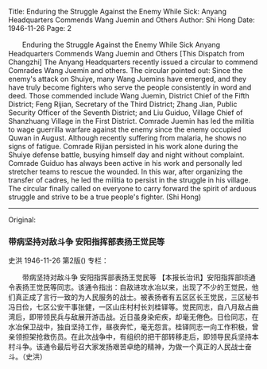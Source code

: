 Title: Enduring the Struggle Against the Enemy While Sick: Anyang Headquarters Commends Wang Juemin and Others
Author: Shi Hong
Date: 1946-11-26
Page: 2

　　Enduring the Struggle Against the Enemy While Sick
    Anyang Headquarters Commends Wang Juemin and Others
    [This Dispatch from Changzhi] The Anyang Headquarters recently issued a circular to commend Comrades Wang Juemin and others. The circular pointed out: Since the enemy's attack on Shuiye, many Wang Juemins have emerged, and they have truly become fighters who serve the people consistently in word and deed. Those commended include Wang Juemin, District Chief of the Fifth District; Feng Rijian, Secretary of the Third District; Zhang Jian, Public Security Officer of the Seventh District; and Liu Guiduo, Village Chief of Shanzhuang Village in the First District. Comrade Juemin has led the militia to wage guerrilla warfare against the enemy since the enemy occupied Quwan in August. Although recently suffering from malaria, he shows no signs of fatigue. Comrade Rijian persisted in his work alone during the Shuiye defense battle, busying himself day and night without complaint. Comrade Guiduo has always been active in his work and personally led stretcher teams to rescue the wounded. In this war, after organizing the transfer of cadres, he led the militia to persist in the struggle in his village. The circular finally called on everyone to carry forward the spirit of arduous struggle and strive to be a true people's fighter. (Shi Hong)



<hr /> 

Original: 


### 带病坚持对敌斗争  安阳指挥部表扬王觉民等
史洪
1946-11-26
第2版()
专栏：

　　带病坚持对敌斗争
    安阳指挥部表扬王觉民等
    【本报长治讯】安阳指挥部顷通令表扬王觉民等同志。该通令指出：自敌进攻水冶以来，出现了不少的王觉民，他们真正成了言行一致的为人民服务的战士。被表扬者有五区区长王觉民，三区秘书冯日俭，七区公安干事张健，一区山庄村村长刘桂铎等。觉民同志，自八月敌占曲湾后，即带领民兵与敌展开游击战。近日虽身染疟疾，却毫无倦色。日俭同志，在水冶保卫战中，独自坚持工作，昼夜奔忙，毫无怨言。桂铎同志一向工作积极，曾亲领担架抢救伤员。在此次战争中，有组织的把干部转移走后，即领导民兵坚持本村斗争。该通令最后号召大家发扬艰苦卓绝的精神，为做一个真正的人民战士奋斗。（史洪）
